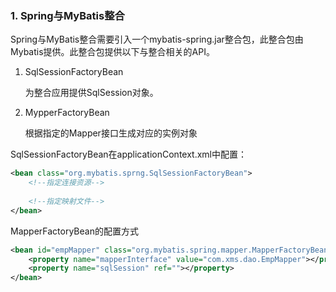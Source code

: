 ### 1. Spring与MyBatis整合

Spring与MyBatis整合需要引入一个mybatis-spring.jar整合包，此整合包由Mybatis提供。此整合包提供以下与整合相关的API。

1. SqlSessionFactoryBean

   为整合应用提供SqlSession对象。

2. MypperFactoryBean

   根据指定的Mapper接口生成对应的实例对象

SqlSessionFactoryBean在applicationContext.xml中配置：

```xml
<bean class="org.mybatis.sprng.SqlSessionFactoryBean">
	<!--指定连接资源-->
    
    <!--指定映射文件-->
</bean>
```

MapperFactoryBean的配置方式

```xml
<bean id="empMapper" class="org.mybatis.spring.mapper.MapperFactoryBean">
	<property name="mapperInterface" value="com.xms.dao.EmpMapper"></property>
    <property name="sqlSession" ref=""></property>
</bean>
```



























































































